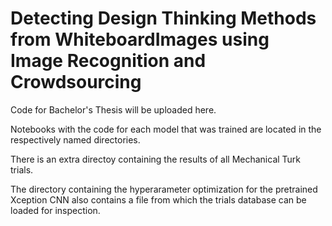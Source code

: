# Detecting Design Thinking Methods from WhiteboardImages using Image Recognition and Crowdsourcing

Code for Bachelor's Thesis will be uploaded here.  

Notebooks with the code for each model that was trained are located in the respectively named directories.  

There is an extra directoy containing the results of all Mechanical Turk trials.

The directory containing the hyperarameter optimization for the pretrained Xception CNN also contains a file from which the trials database can be loaded for inspection.  
